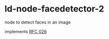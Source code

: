 # ld-node-facedetector-2

node to detect faces in an image

implements [RFC 026](https://draive.com/link_dev/rfc/026/README/)